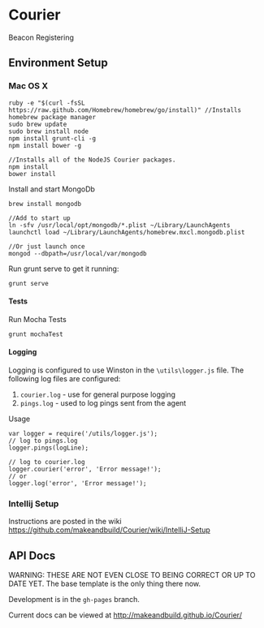 Courier
=======

Beacon Registering 

## Environment Setup

### Mac OS X 

```
ruby -e "$(curl -fsSL https://raw.github.com/Homebrew/homebrew/go/install)" //Installs homebrew package manager
sudo brew update
sudo brew install node
npm install grunt-cli -g
npm install bower -g

//Installs all of the NodeJS Courier packages.
npm install
bower install
```

Install and start MongoDb

```
brew install mongodb

//Add to start up
ln -sfv /usr/local/opt/mongodb/*.plist ~/Library/LaunchAgents
launchctl load ~/Library/LaunchAgents/homebrew.mxcl.mongodb.plist

//Or just launch once
mongod --dbpath=/usr/local/var/mongodb

```

Run grunt serve to get it running:

```
grunt serve
```

#### Tests

Run Mocha Tests
```
grunt mochaTest
```

#### Logging
Logging is configured to use Winston in the ```\utils\logger.js``` file.  The following log files are configured:
 1. ```courier.log``` - use for general purpose logging
 1. ```pings.log``` - used to log pings sent from the agent
 
Usage
```
var logger = require('/utils/logger.js');
// log to pings.log
logger.pings(logLine);

// log to courier.log
logger.courier('error', 'Error message!');
// or
logger.log('error', 'Error message!');

```
 

### Intellij Setup
Instructions are posted in the wiki https://github.com/makeandbuild/Courier/wiki/IntelliJ-Setup

## API Docs
WARNING: THESE ARE NOT EVEN CLOSE TO BEING CORRECT OR UP TO DATE YET.  The base template is the only thing there now.

Development is in the ```gh-pages``` branch.

Current docs can be viewed at http://makeandbuild.github.io/Courier/
